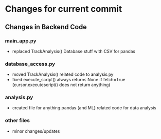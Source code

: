 # Changes for current commit

## Changes in Backend Code

### main_app.py
- replaced TrackAnalysis() Database stuff with CSV for pandas  

### database_access.py
- moved TrackAnalysis() related code to analysis.py
- fixed execute_script() always returns None if fetch=True (cursor.executescript() does not return anything)

### analysis.py
- created file for anything pandas (and ML) related code for data analysis

### other files
- minor changes/updates

[//]: # (## Changes in Frontend Code)
[//]: # (- minor changes/updates)